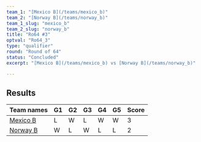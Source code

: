 ```yaml
---
team_1: "[Mexico B](/teams/mexico_b)"
team_2: "[Norway B](/teams/norway_b)"
team_1_slug: "mexico_b"
team_2_slug: "norway_b"
title: "Ro64 #3"
optval: "Ro64_3"
type: "qualifier"
round: "Round of 64"
status: "Concluded"
excerpt: "[Mexico B](/teams/mexico_b) vs [Norway B](/teams/norway_b)"

---
```

## Results

| Team names | G1 | G2 | G3 | G4 | G5 | Score |
| -- | -- | -- | -- | -- | -- | -- |
| [Mexico B](/teams/mexico_b) | L | W | L | W | W | 3 |
| [Norway B](/teams/norway_b) | W | L | W | L | L | 2 |
